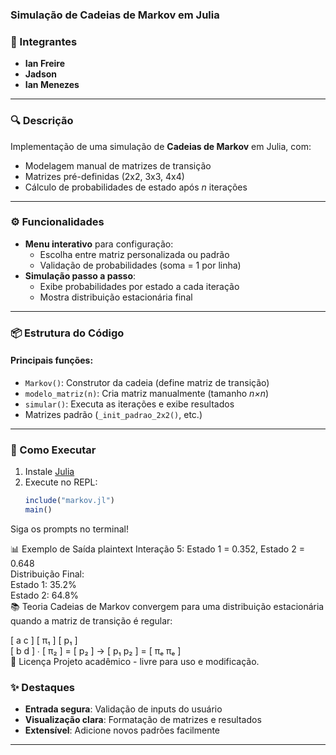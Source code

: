 ### Simulação de Cadeias de Markov em Julia  

### 📌 Integrantes  
- **Ian Freire**  
- **Jadson**  
- **Ian Menezes**  

---

### 🔍 Descrição  
Implementação de uma simulação de **Cadeias de Markov** em Julia, com:  
- Modelagem manual de matrizes de transição  
- Matrizes pré-definidas (2x2, 3x3, 4x4)  
- Cálculo de probabilidades de estado após *n* iterações  

---

### ⚙️ Funcionalidades  
- **Menu interativo** para configuração:  
  - Escolha entre matriz personalizada ou padrão  
  - Validação de probabilidades (soma = 1 por linha)  
- **Simulação passo a passo**:  
  - Exibe probabilidades por estado a cada iteração  
  - Mostra distribuição estacionária final  

---

### 📦 Estrutura do Código  
#### Principais funções:  
- `Markov()`: Construtor da cadeia (define matriz de transição)  
- `modelo_matriz(n)`: Cria matriz manualmente (tamanho *n×n*)  
- `simular()`: Executa as iterações e exibe resultados  
- Matrizes padrão (`_init_padrao_2x2()`, etc.)  

---

### 🚀 Como Executar  
1. Instale [Julia](https://julialang.org/downloads/)  
2. Execute no REPL:  
   ```julia
   include("markov.jl")
   main()
Siga os prompts no terminal!

📊 Exemplo de Saída
plaintext
Interação 5: Estado 1 = 0.352, Estado 2 = 0.648  
Distribuição Final:  
Estado 1: 35.2%  
Estado 2: 64.8%  
📚 Teoria
Cadeias de Markov convergem para uma distribuição estacionária quando a matriz de transição é regular:

[ a  c ]   [ π₁ ]     [ p₁ ]  
[ b  d ] ∙ [ π₂ ]  =  [ p₂ ]  →  [ p₁  p₂ ] = [ πₑ  πₑ ]  
📝 Licença
Projeto acadêmico - livre para uso e modificação.


### ✨ Destaques  
- **Entrada segura**: Validação de inputs do usuário  
- **Visualização clara**: Formatação de matrizes e resultados  
- **Extensível**: Adicione novos padrões facilmente  

--- 
